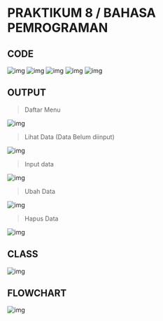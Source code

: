 # PRAKTIKUM 8 / BAHASA PEMROGRAMAN

## CODE

![img](Gambar/1.PNG)
![img](Gambar/2.PNG)
![img](Gambar/3.PNG)
![img](Gambar/4.PNG)
![img](Gambar/5.PNG)

## OUTPUT
> Daftar Menu

![img](Gambar/6.PNG)

> Lihat Data (Data Belum diinput)

![img](Gambar/7.PNG)

> Input data

![img](Gambar/8.PNG)

> Ubah Data

![img](Gambar/9.PNG)

> Hapus Data

![img](Gambar/10.PNG)

## CLASS

![img](Gambar/Class.PNG)

## FLOWCHART

![img](Gambar/Flowchart.PNG)

